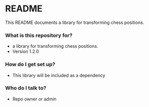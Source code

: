 # README #

This README documents a library for transforming chess positions.

### What is this repository for? ###

* a library for transforming chess positions.
* Version 1.2.0

### How do I get set up? ###

* This library will be included as a dependency

### Who do I talk to? ###

* Repo owner or admin
